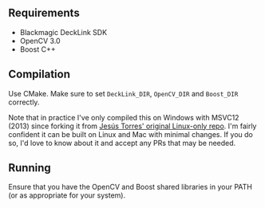 ## Requirements

 * Blackmagic DeckLink SDK
 * OpenCV 3.0
 * Boost C++

## Compilation

Use CMake. Make sure to set `DeckLink_DIR`, `OpenCV_DIR` and `Boost_DIR` correctly.

Note that in practice I've only compiled this on Windows with MSVC12 (2013) since forking it from [Jesús Torres' original Linux-only repo](https://github.com/ull-isaatc/blackmagic-test/tree/0a6ba03baeefa90bab00b355a59a566b4eb7b407). I'm fairly confident it can be built on Linux and Mac with minimal changes. If you do so, I'd love to know about it and accept any PRs that may be needed.

## Running

Ensure that you have the OpenCV and Boost shared libraries in your PATH (or as appropriate for your system).